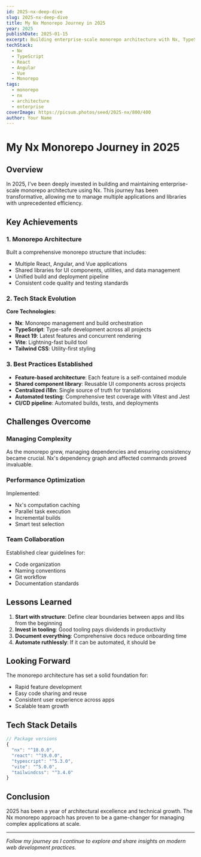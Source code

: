 ```yaml
---
id: 2025-nx-deep-dive
slug: 2025-nx-deep-dive
title: My Nx Monorepo Journey in 2025
year: 2025
publishDate: 2025-01-15
excerpt: Building enterprise-scale monorepo architecture with Nx, TypeScript, and modern tooling
techStack:
  - Nx
  - TypeScript
  - React
  - Angular
  - Vue
  - Monorepo
tags:
  - monorepo
  - nx
  - architecture
  - enterprise
coverImage: https://picsum.photos/seed/2025-nx/800/400
author: Your Name
---
```


# My Nx Monorepo Journey in 2025

## Overview

In 2025, I've been deeply invested in building and maintaining enterprise-scale monorepo architecture using Nx. This journey has been transformative, allowing me to manage multiple applications and libraries with unprecedented efficiency.

## Key Achievements

### 1. Monorepo Architecture

Built a comprehensive monorepo structure that includes:
- Multiple React, Angular, and Vue applications
- Shared libraries for UI components, utilities, and data management
- Unified build and deployment pipeline
- Consistent code quality and testing standards

### 2. Tech Stack Evolution

**Core Technologies:**
- **Nx**: Monorepo management and build orchestration
- **TypeScript**: Type-safe development across all projects
- **React 19**: Latest features and concurrent rendering
- **Vite**: Lightning-fast build tool
- **Tailwind CSS**: Utility-first styling

### 3. Best Practices Established

- **Feature-based architecture**: Each feature is a self-contained module
- **Shared component library**: Reusable UI components across projects
- **Centralized i18n**: Single source of truth for translations
- **Automated testing**: Comprehensive test coverage with Vitest and Jest
- **CI/CD pipeline**: Automated builds, tests, and deployments

## Challenges Overcome

### Managing Complexity

As the monorepo grew, managing dependencies and ensuring consistency became crucial. Nx's dependency graph and affected commands proved invaluable.

### Performance Optimization

Implemented:
- Nx's computation caching
- Parallel task execution
- Incremental builds
- Smart test selection

### Team Collaboration

Established clear guidelines for:
- Code organization
- Naming conventions
- Git workflow
- Documentation standards

## Lessons Learned

1. **Start with structure**: Define clear boundaries between apps and libs from the beginning
2. **Invest in tooling**: Good tooling pays dividends in productivity
3. **Document everything**: Comprehensive docs reduce onboarding time
4. **Automate ruthlessly**: If it can be automated, it should be

## Looking Forward

The monorepo architecture has set a solid foundation for:
- Rapid feature development
- Easy code sharing and reuse
- Consistent user experience across apps
- Scalable team growth

## Tech Stack Details

```typescript
// Package versions
{
  "nx": "^18.0.0",
  "react": "^19.0.0",
  "typescript": "^5.3.0",
  "vite": "^5.0.0",
  "tailwindcss": "^3.4.0"
}
```

## Conclusion

2025 has been a year of architectural excellence and technical growth. The Nx monorepo approach has proven to be a game-changer for managing complex applications at scale.

---

*Follow my journey as I continue to explore and share insights on modern web development practices.*

